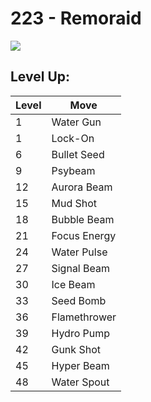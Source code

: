 # 223 - Remoraid
![][223]

## Level Up:

Level | Move
---   | ---
  1   | Water Gun
  1   | Lock-On
  6   | Bullet Seed
  9   | Psybeam
 12   | Aurora Beam
 15   | Mud Shot
 18   | Bubble Beam
 21   | Focus Energy
 24   | Water Pulse
 27   | Signal Beam
 30   | Ice Beam
 33   | Seed Bomb
 36   | Flamethrower
 39   | Hydro Pump
 42   | Gunk Shot
 45   | Hyper Beam
 48   | Water Spout



[223]: /img/pokemon/223.png

